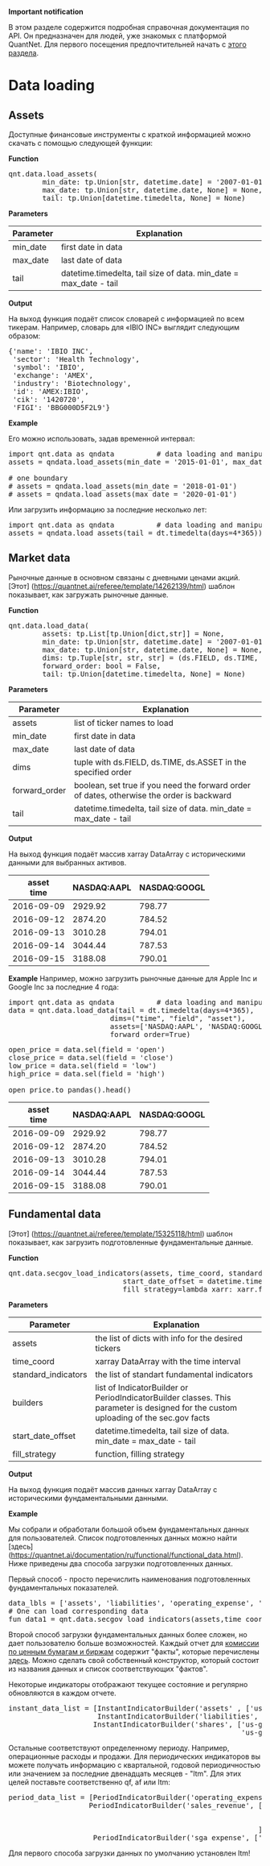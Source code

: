 **Important notification**

В этом разделе содержится подробная справочная документация по API. Он предназначен для людей, уже знакомых с платформой QuantNet. Для первого посещения предпочтительней начать с [этого раздела](https://quantnet.ai/documentation/en/getting-started/first/first.html).

# Data loading

## Assets

Доступные финансовые инструменты с краткой информацией можно скачать с помощью следующей функции:

**Function**

<pre lang="python">
qnt.data.load_assets(
        min_date: tp.Union[str, datetime.date] = '2007-01-01',
        max_date: tp.Union[str, datetime.date, None] = None,
        tail: tp.Union[datetime.timedelta, None] = None)
</pre>

**Parameters**

|Parameter|Explanation|
|---|---|
|min_date|first date in data|
|max_date|last date of data|
|tail|datetime.timedelta, tail size of data. min_date = max_date - tail|

**Output**

На выход функция подаёт список словарей с информацией по всем тикерам. Например, словарь для «IBIO INC» выглядит следующим образом:

<pre lang="python">
{'name': 'IBIO INC',
 'sector': 'Health Technology',
 'symbol': 'IBIO',
 'exchange': 'AMEX',
 'industry': 'Biotechnology',
 'id': 'AMEX:IBIO',
 'cik': '1420720',
 'FIGI': 'BBG000D5F2L9'}
</pre>

**Example**

Его можно использовать, задав временной интервал:

<pre lang="python">
import qnt.data as qndata          # data loading and manipulation
assets = qndata.load_assets(min_date = '2015-01-01', max_date = '2018-01-01') # two boundaries

# one boundary
# assets = qndata.load_assets(min_date = '2018-01-01')
# assets = qndata.load_assets(max_date = '2020-01-01')
</pre>

Или загрузить информацию за последние несколько лет:

<pre lang="python">
import qnt.data as qndata          # data loading and manipulation
assets = qndata.load_assets(tail = dt.timedelta(days=4*365))
</pre>


## Market data

Рыночные данные в основном связаны с дневными ценами акций. [Этот] (https://quantnet.ai/referee/template/14262139/html) шаблон показывает, как загружать рыночные данные.

**Function**

<pre lang="python">
qnt.data.load_data(
        assets: tp.List[tp.Union[dict,str]] = None,
        min_date: tp.Union[str, datetime.date] = '2007-01-01',
        max_date: tp.Union[str, datetime.date, None] = None,
        dims: tp.Tuple[str, str, str] = (ds.FIELD, ds.TIME, ds.ASSET),
        forward_order: bool = False,
        tail: tp.Union[datetime.timedelta, None] = None)
</pre>

**Parameters**

|Parameter|Explanation|
|---|---|
|assets|list of ticker names to load|
|min_date|first date in data|
|max_date|last date of data|
|dims|tuple with ds.FIELD, ds.TIME, ds.ASSET in the specified order|
|forward_order|boolean, set true if you need the forward order of dates, otherwise the order is backward|
|tail|datetime.timedelta, tail size of data. min_date = max_date - tail|

**Output**

На выход функция подаёт массив xarray DataArray с историческими данными для выбранных активов.

|asset<br/>time|NASDAQ:AAPL<br/> |NASDAQ:GOOGL<br/> |
|---|---|---|
|2016-09-09|2929.92|798.77|
|2016-09-12|2874.20|784.52|
|2016-09-13|3010.28|794.01|
|2016-09-14|3044.44|787.53|
|2016-09-15|3188.08|790.01|

**Example**
Например, можно загрузить рыночные данные для Apple Inc и Google Inc за последние 4 года:

<pre lang="python">
import qnt.data as qndata          # data loading and manipulation
data = qnt.data.load_data(tail = dt.timedelta(days=4*365),
                        dims=("time", "field", "asset"),
                        assets=['NASDAQ:AAPL', 'NASDAQ:GOOGL'],
                        forward_order=True)
</pre>

<pre lang="python">
open_price = data.sel(field = 'open')
close_price = data.sel(field = 'close')
low_price = data.sel(field = 'low')
high_price = data.sel(field = 'high')

open_price.to_pandas().head()
</pre>

|asset<br/>time|NASDAQ:AAPL<br/> |NASDAQ:GOOGL<br/> |
|---|---|---|
|2016-09-09|2929.92|798.77|
|2016-09-12|2874.20|784.52|
|2016-09-13|3010.28|794.01|
|2016-09-14|3044.44|787.53|
|2016-09-15|3188.08|790.01|


## Fundamental data

[Этот] (https://quantnet.ai/referee/template/15325118/html) шаблон показывает, как загрузить подготовленные фундаментальные данные.

**Function**

<pre lang="python">
qnt.data.secgov_load_indicators(assets, time_coord, standard_indicators=None, builders = None,
                           start_date_offset = datetime.timedelta(days=365*2),
                           fill_strategy=lambda xarr: xarr.ffill('time'))
</pre>

**Parameters**

|Parameter|Explanation|
|---|---|
|assets|the list of dicts with info for the desired tickers|
|time_coord|xarray DataArray with the time interval|
|standard_indicators|the list of standart fundamental indicators|
|builders|list of IndicatorBuilder or PeriodIndicatorBuilder classes. This parameter is designed for the custom uploading of the sec.gov facts|
|start_date_offset|datetime.timedelta, tail size of data. min_date = max_date - tail|
|fill_strategy|function, filling strategy|

**Output**

На выход функция подаёт массив данных xarray DataArray с историческими фундаментальными данными.

**Example**

Мы собрали и обработали большой объем фундаментальных данных для пользователей. Список подготовленных данных можно найти [здесь] (https://quantnet.ai/documentation/ru/functional/functional_data.html). Ниже приведены два способа загрузки подготовленных данных.

Первый способ - просто перечислить наименования подготовленных фундаментальных показателей.

<pre lang="python">
data_lbls = ['assets', 'liabilities', 'operating_expense', 'ivestment_short_term']
# One can load corresponding data
fun_data1 = qnt.data.secgov_load_indicators(assets,time_coord = data.time, standard_indicators = data_lbls)
</pre>

Второй способ загрузки фундаментальных данных более сложен, но дает пользователю больше возможностей. Каждый отчет для [комиссии по ценным бумагам и биржам](https://www.sec.gov/) содержит "факты", которые перечислены [здесь](http://xbrlview.fasb.org/yeti/). Можно сделать свой собственный конструктор, который состоит из названия данных и список соответствующих "фактов".

Некоторые индикаторы отображают текущее состояние и регулярно обновляются в каждом отчете.

<pre lang="python">
instant_data_list = [InstantIndicatorBuilder('assets' , ['us-gaap:Assets'], True),
                     InstantIndicatorBuilder('liabilities', ['us-gaap:Liabilities'], True),
                    InstantIndicatorBuilder('shares', ['us-gaap:CommonStockSharesOutstanding',
                                                       'us-gaap:CommonStockSharesIssued'], True)]
</pre>

Остальные соответствуют определенному периоду. Например, операционные расходы и продажи. Для периодических индикаторов вы можете получать информацию с квартальной, годовой периодичностью или значением за последние двенадцать месяцев - "ltm". Для этих целей поставьте соответственно qf, af или ltm:

<pre lang="python">
period_data_list = [PeriodIndicatorBuilder('operating_expense', ['us-gaap:OperatingExpenses'], True, 'qf'),
                   PeriodIndicatorBuilder('sales_revenue', ['us-gaap:SalesRevenueGoodsNet',
                                                            'us-gaap:SalesRevenueNet',
                                                            'us-gaap:RevenueFromContractWithCustomerIncludingAssessedTax'
                                                           ], True, 'af'),
                    PeriodIndicatorBuilder('sga_expense', ['us-gaap:SellingGeneralAndAdministrativeExpense'], True, 'ltm')]
</pre>

Для первого способа загрузки данных по умолчанию установлен ltm!
